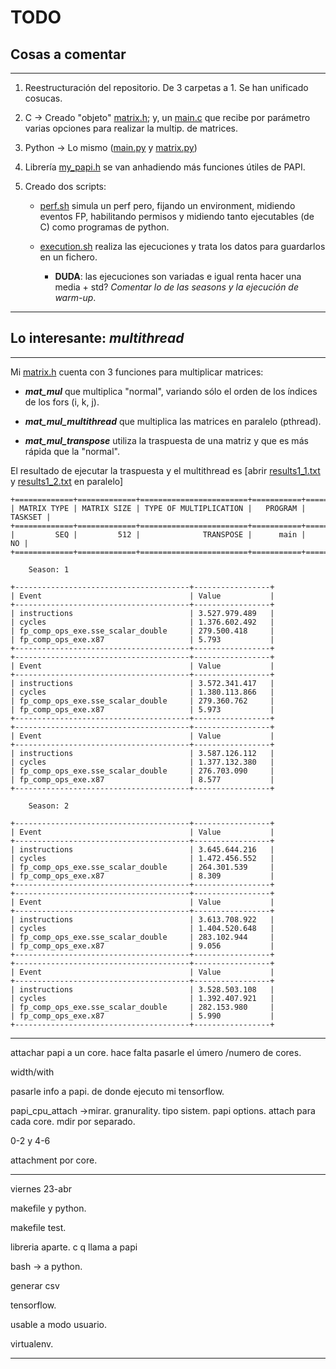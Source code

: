 # TODO

## Cosas a comentar

---

1. Reestructuración del repositorio. De 3 carpetas a 1. Se han unificado cosucas.

2. C -> Creado "objeto" [matrix.h]; y, un [main.c] que recibe por parámetro varias opciones para realizar la multip. de matrices.

3. Python -> Lo mismo ([main.py] y [matrix.py])

4. Librería [my_papi.h] se van anhadiendo más funciones útiles de PAPI.

5. Creado dos scripts:

   - [perf.sh] simula un perf pero, fijando un environment, midiendo eventos FP, habilitando permisos y midiendo tanto ejecutables (de C) como programas de python.

   - [execution.sh] realiza las ejecuciones y trata los datos para guardarlos en un fichero.

     - __DUDA__: las ejecuciones son variadas e igual renta hacer una media + std? _Comentar lo de las seasons y la ejecución de warm-up_.

---

## Lo interesante: ___multithread___

---

Mi [matrix.h] cuenta con 3 funciones para multiplicar matrices:

- ___mat_mul___ que multiplica "normal", variando sólo el orden de los índices de los fors (i, k, j).

- ___mat_mul_multithread___ que multiplica las matrices en paralelo (pthread).

- ___mat_mul_transpose___ utiliza la traspuesta de una matriz y que es más rápida que la "normal".

El resultado de ejecutar la traspuesta y el multithread es [abrir [results1_1.txt] y [results1_2.txt] en paralelo]

```text
+=============+=============+========================+===========+=========+
| MATRIX TYPE | MATRIX SIZE | TYPE OF MULTIPLICATION |   PROGRAM | TASKSET |
+=============+=============+========================+===========+=========+
|         SEQ |         512 |              TRANSPOSE |      main |      NO |
+=============+=============+========================+===========+=========+

	Season: 1

+---------------------------------------+-----------------+
| Event                                 | Value           |
+---------------------------------------+-----------------+
| instructions                          | 3.527.979.489   |
| cycles                                | 1.376.602.492   |
| fp_comp_ops_exe.sse_scalar_double     | 279.500.418     |
| fp_comp_ops_exe.x87                   | 5.793           |
+---------------------------------------+-----------------+
+---------------------------------------+-----------------+
| Event                                 | Value           |
+---------------------------------------+-----------------+
| instructions                          | 3.572.341.417   |
| cycles                                | 1.380.113.866   |
| fp_comp_ops_exe.sse_scalar_double     | 279.360.762     |
| fp_comp_ops_exe.x87                   | 5.973           |
+---------------------------------------+-----------------+
+---------------------------------------+-----------------+
| Event                                 | Value           |
+---------------------------------------+-----------------+
| instructions                          | 3.587.126.112   |
| cycles                                | 1.377.132.380   |
| fp_comp_ops_exe.sse_scalar_double     | 276.703.090     |
| fp_comp_ops_exe.x87                   | 8.577           |
+---------------------------------------+-----------------+

	Season: 2

+---------------------------------------+-----------------+
| Event                                 | Value           |
+---------------------------------------+-----------------+
| instructions                          | 3.645.644.216   |
| cycles                                | 1.472.456.552   |
| fp_comp_ops_exe.sse_scalar_double     | 264.301.539     |
| fp_comp_ops_exe.x87                   | 8.309           |
+---------------------------------------+-----------------+
+---------------------------------------+-----------------+
| Event                                 | Value           |
+---------------------------------------+-----------------+
| instructions                          | 3.613.708.922   |
| cycles                                | 1.404.520.648   |
| fp_comp_ops_exe.sse_scalar_double     | 283.102.944     |
| fp_comp_ops_exe.x87                   | 9.056           |
+---------------------------------------+-----------------+
+---------------------------------------+-----------------+
| Event                                 | Value           |
+---------------------------------------+-----------------+
| instructions                          | 3.528.503.108   |
| cycles                                | 1.392.407.921   |
| fp_comp_ops_exe.sse_scalar_double     | 282.153.980     |
| fp_comp_ops_exe.x87                   | 5.990           |
+---------------------------------------+-----------------+
```

---

attachar papi a un core. hace falta pasarle el úmero /numero de cores.

width/with

pasarle info a papi. de donde ejecuto mi tensorflow.

papi_cpu_attach ->mirar. granurality. tipo sistem.
papi options.
attach para cada core. mdir por separado.

0-2 y 4-6

attachment por core.

---

viernes 23-abr

makefile y python.

makefile  test.

libreria aparte. c q llama a papi

bash -> a python.

generar csv

tensorflow.

usable a modo usuario.

virtualenv.

---

[execution.sh]:   mat_mul/execution.sh
[main.c]:         mat_mul/src/main.c
[main.py]:        mat_mul/src/main.py
[matrix.h]:       mat_mul/src/matrix.h
[matrix.py]:      mat_mul/src/matrix.py
[my_papi.h]:      mat_mul/src/my_papi.h
[results1_1.txt]: mat_mul/out/results1_1.txt
[results1_2.txt]: mat_mul/out/results1_2.txt
[perf.sh]:        mat_mul/src/perf.sh
